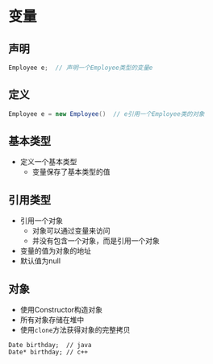 # 变量

## 声明

```java
Employee e;  // 声明一个Employee类型的变量e
```

## 定义

```java
Employee e = new Employee()  // e引用一个Employee类的对象
```

## 基本类型  
  
- 定义一个基本类型
  - 变量保存了基本类型的值

## 引用类型

- 引用一个对象
  - 对象可以通过变量来访问
  - 并没有包含一个对象，而是引用一个对象
- 变量的值为对象的地址
- 默认值为null

## 对象

- 使用Constructor构造对象
- 所有对象存储在堆中
- 使用`clone`方法获得对象的完整拷贝

```
Date birthday;  // java
Date* birthday; // c++
```
